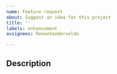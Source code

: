 ```yaml
---
name: Feature request
about: Suggest an idea for this project
title: ''
labels: enhancement
assignees: ReneeVandervelde

---
```


## Description
